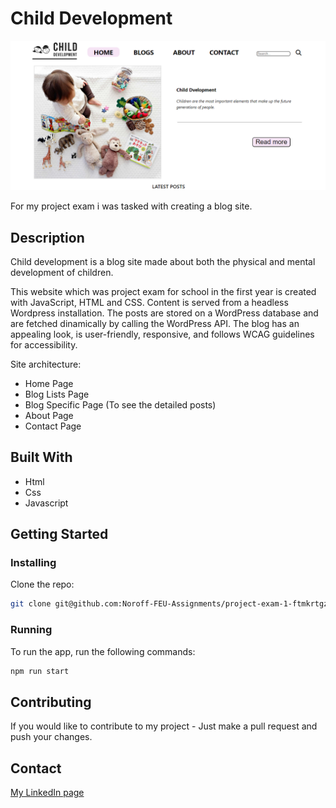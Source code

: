 # Child Development

![ChildDevelopment](https://github.com/Noroff-FEU-Assignments/project-exam-1-ftmkrtgz/blob/main/images/project-exam1.png)

For my project exam i was tasked with creating a blog site.

## Description

Child development is a blog site made about both the physical and mental development of children.

This website which was project exam for school in the first year is created with JavaScript, HTML and CSS. Content is served from a headless Wordpress installation. The posts are stored on a WordPress database and are fetched dinamically by calling the WordPress API. The blog has an appealing look, is user-friendly, responsive, and follows WCAG guidelines for accessibility.

Site architecture:

- Home Page
- Blog Lists Page
- Blog Specific Page (To see the detailed posts)
- About Page
- Contact Page

## Built With

- Html
- Css
- Javascript

## Getting Started

### Installing

Clone the repo:

```bash
git clone git@github.com:Noroff-FEU-Assignments/project-exam-1-ftmkrtgz.git
```

### Running

To run the app, run the following commands:

```bash
npm run start
```

## Contributing

If you would like to contribute to my project - Just make a pull request and push your changes.

## Contact

[My LinkedIn page](https://www.linkedin.com/in/fatma-kurtgözü-5693aa288)
